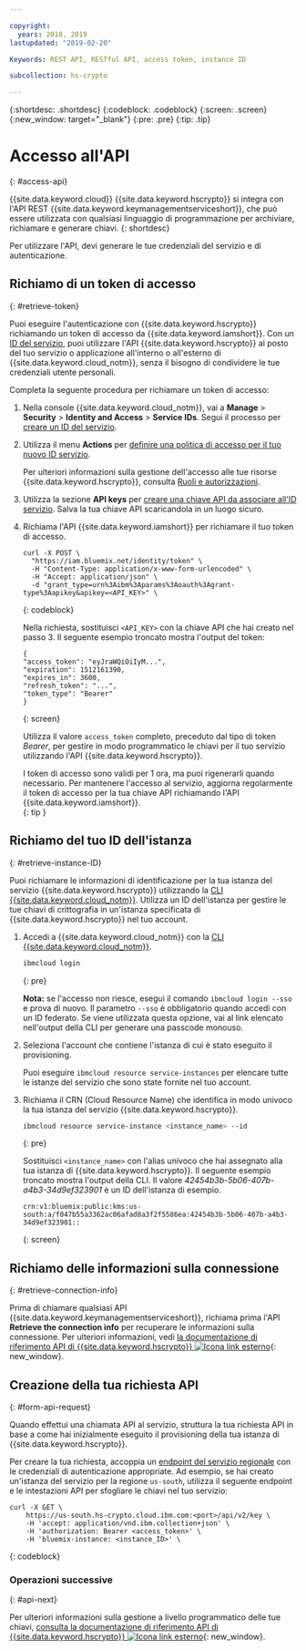 ```yaml
---

copyright:
  years: 2018, 2019
lastupdated: "2019-02-20"

Keywords: REST API, RESTful API, access token, instance ID

subcollection: hs-crypto

---
```


{:shortdesc: .shortdesc}
{:codeblock: .codeblock}
{:screen: .screen}
{:new_window: target="_blank"}
{:pre: .pre}
{:tip: .tip}

# Accesso all'API
{: #access-api}

{{site.data.keyword.cloud}} {{site.data.keyword.hscrypto}} si integra con l'API REST {{site.data.keyword.keymanagementserviceshort}}, che può essere utilizzata con qualsiasi linguaggio di programmazione per archiviare, richiamare e generare chiavi.
{: shortdesc}

Per utilizzare l'API, devi generare le tue credenziali del servizio e di autenticazione.

## Richiamo di un token di accesso
{: #retrieve-token}

Puoi eseguire l'autenticazione con {{site.data.keyword.hscrypto}} richiamando un token di accesso da {{site.data.keyword.iamshort}}. Con un [ID del servizio](/docs/iam/serviceid.html#serviceids), puoi utilizzare l'API {{site.data.keyword.hscrypto}} al posto del tuo servizio o applicazione all'interno o all'esterno di {{site.data.keyword.cloud_notm}}, senza il bisogno di condividere le tue credenziali utente personali.  

<!-- If you want to authenticate with your user credentials, you can retrieve your token by running `ibmcloud iam oauth-tokens` in the [{{site.data.keyword.cloud_notm}} CLI](/docs/cli/index.html#overview).
{: tip} -->

Completa la seguente procedura per richiamare un token di accesso:

1. Nella console {{site.data.keyword.cloud_notm}}, vai a **Manage** &gt; **Security** &gt; **Identity and Access** &gt; **Service IDs**. Segui il processo per [creare un ID del servizio](/docs/iam/serviceid.html#creating-a-service-id).
2. Utilizza il menu **Actions** per [definire una politica di accesso per il tuo nuovo ID servizio](/docs/iam/serviceidaccess.html).

    Per ulteriori informazioni sulla gestione dell'accesso alle tue risorse {{site.data.keyword.hscrypto}}, consulta [Ruoli e autorizzazioni](/docs/services/hs-crypto/manage-access.html#roles).
3. Utilizza la sezione **API keys** per [creare una chiave API da associare all'ID servizio](/docs/iam/serviceid_keys.html#serviceidapikeys). Salva la tua chiave API scaricandola in un luogo sicuro.
4. Richiama l'API {{site.data.keyword.iamshort}} per richiamare il tuo token di accesso.

    ```cURL
    curl -X POST \
      "https://iam.bluemix.net/identity/token" \
      -H "Content-Type: application/x-www-form-urlencoded" \
      -H "Accept: application/json" \
      -d "grant_type=urn%3Aibm%3Aparams%3Aoauth%3Agrant-type%3Aapikey&apikey=<API_KEY>" \
    ```
    {: codeblock}

    Nella richiesta, sostituisci `<API_KEY>` con la chiave API che hai creato nel passo 3. Il seguente esempio troncato mostra l'output del token:

    ```
    {
    "access_token": "eyJraWQiOiIyM...",
    "expiration": 1512161390,
    "expires_in": 3600,
    "refresh_token": "...",
    "token_type": "Bearer"
    }
    ```
    {: screen}

    Utilizza il valore `access_token` completo, preceduto dal tipo di token _Bearer_, per gestire in modo programmatico le chiavi per il tuo servizio utilizzando l'API {{site.data.keyword.hscrypto}}.

    I token di accesso sono validi per 1 ora, ma puoi rigenerarli quando necessario. Per mantenere l'accesso al servizio, aggiorna regolarmente il token di accesso per la tua chiave API richiamando l'API {{site.data.keyword.iamshort}}.   
    {: tip }

## Richiamo del tuo ID dell'istanza
{: #retrieve-instance-ID}

Puoi richiamare le informazioni di identificazione per la tua istanza del servizio {{site.data.keyword.hscrypto}} utilizzando la [CLI {{site.data.keyword.cloud_notm}}](/docs/cli/index.html#overview). Utilizza un ID dell'istanza per gestire le tue chiavi di crittografia in un'istanza specificata di {{site.data.keyword.hscrypto}} nel tuo account.

1. Accedi a {{site.data.keyword.cloud_notm}} con la [CLI {{site.data.keyword.cloud_notm}}](/docs/cli/index.html#overview).

    ```sh
    ibmcloud login
    ```
    {: pre}

    **Nota:** se l'accesso non riesce, esegui il comando `ibmcloud login --sso` e prova di nuovo. Il parametro `--sso` è obbligatorio quando
accedi con un ID federato. Se viene utilizzata questa opzione, vai al link elencato nell'output della CLI
per generare una passcode monouso.

2. Seleziona l'account che contiene l'istanza di cui è stato eseguito il provisioning.

    Puoi eseguire `ibmcloud resource service-instances` per elencare tutte le istanze del servizio che sono state fornite nel tuo account.

3. Richiama il CRN (Cloud Resource Name) che identifica in modo univoco la tua istanza del servizio {{site.data.keyword.hscrypto}}.

    ```sh
    ibmcloud resource service-instance <instance_name> --id
    ```
    {: pre}

    Sostituisci `<instance_name>` con l'alias univoco che hai assegnato alla tua istanza di {{site.data.keyword.hscrypto}}. Il seguente esempio troncato mostra l'output della CLI. Il valore _42454b3b-5b06-407b-a4b3-34d9ef323901_ è un ID dell'istanza di esempio.

    ```
    crn:v1:bluemix:public:kms:us-south:a/f047b55a3362ac06afad8a3f2f5586ea:42454b3b-5b06-407b-a4b3-34d9ef323901::
    ```
    {: screen}

## Richiamo delle informazioni sulla connessione
{: #retrieve-connection-info}

Prima di chiamare qualsiasi API {{site.data.keyword.keymanagementserviceshort}}, richiama prima l'API **Retrieve the connection info** per recuperare le informazioni sulla connessione. Per ulteriori informazioni, vedi [la documentazione di riferimento API di {{site.data.keyword.hscrypto}} ![Icona link esterno](../../icons/launch-glyph.svg "Icona link esterno")](https://{DomainName}/apidocs/hs-crypto){: new_window}.

## Creazione della tua richiesta API
{: #form-api-request}

Quando effettui una chiamata API al servizio, struttura la tua richiesta API in base a come hai inizialmente eseguito il provisioning della tua istanza di {{site.data.keyword.hscrypto}}.

Per creare la tua richiesta, accoppia un [endpoint del servizio regionale](/docs/services/hs-crypto/regions.html) con le credenziali di autenticazione appropriate. Ad esempio, se hai creato un'istanza del servizio per la regione `us-south`, utilizza il seguente endpoint e le intestazioni API per sfogliare le chiavi nel tuo servizio:

```cURL
curl -X GET \
    https://us-south.hs-crypto.cloud.ibm.com:<port>/api/v2/key \
    -H 'accept: application/vnd.ibm.collection+json' \
    -H 'authorization: Bearer <access_token>' \
    -H 'bluemix-instance: <instance_ID>' \
```
{: codeblock}

### Operazioni successive
{: #api-next}

Per ulteriori informazioni sulla gestione a livello programmatico delle tue chiavi, [consulta la documentazione di riferimento API di {{site.data.keyword.hscrypto}} ![Icona link esterno](../../icons/launch-glyph.svg "Icona link esterno")](https://{DomainName}/apidocs/hs-crypto){: new_window}.

<!-- To see an example of how keys stored in {{site.data.keyword.hscrypto}} can work to encrypt and decrypt data, [check out the sample app in GitHub ![External link icon](../../icons/launch-glyph.svg "External link icon")](https://github.com/IBM-Bluemix/key-protect-helloworld-python){: new_window}. -->
